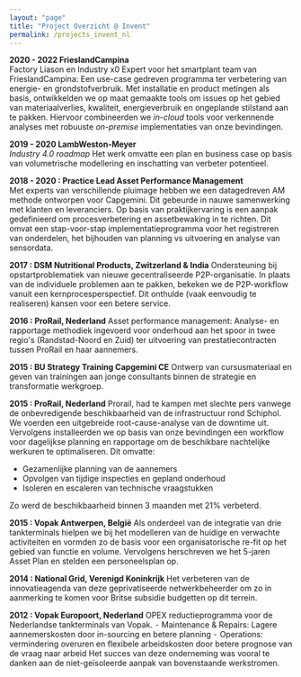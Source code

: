 ```yaml
---
layout: "page"
title: "Project Overzicht @ Invent"
permalink: /projects_invent_nl
---
```


**2020 - 2022 FrieslandCampina**  
Factory Liason en Industry x0 Expert voor het smartplant team van FrieslandCampina: Een use-case gedreven programma ter verbetering van energie- en grondstofverbruik. Met installatie en product metingen als basis, ontwikkelden we op maat gemaakte tools om issues op het gebied van materiaalverlies, kwaliteit, energieverbruik en ongeplande stilstand aan te pakken. Hiervoor combineerden we *in-cloud* tools voor verkennende analyses met robuuste *on-premise* implementaties van onze bevindingen.

**2019 - 2020 LambWeston-Meyer**  
*Industry 4.0 roadmap* Het werk omvatte een plan en business case op basis van volumetrische modellering en inschatting van verbeter potentieel.

**2018 - 2020 : Practice Lead Asset Performance Management**  
Met experts van verschillende pluimage hebben we een datagedreven AM methode ontworpen voor Capgemini. Dit gebeurde in nauwe samenwerking met klanten en leveranciers. Op basis van praktijkervaring is een aanpak gedefinieerd om procesverbetering en assetbewaking in te richten. Dit omvat een stap-voor-stap implementatieprogramma voor het registreren van onderdelen, het bijhouden van planning vs uitvoering en analyse van sensordata.

**2017 : DSM Nutritional Products, Zwitzerland & India**
Ondersteuning bij opstartproblematiek van nieuwe gecentraliseerde P2P-organisatie. In plaats van de individuele problemen aan te pakken, bekeken we de P2P-workflow vanuit een kernprocesperspectief. Dit onthulde (vaak eenvoudig te realiseren) kansen voor een betere service.

**2016 : ProRail, Nederland**
Asset performance management: Analyse- en rapportage methodiek ingevoerd voor onderhoud aan het spoor in twee regio's (Randstad-Noord en Zuid) ter uitvoering van  prestatiecontracten tussen ProRail en haar aannemers.

**2015 : BU Strategy Training Capgemini CE**
Ontwerp van cursusmateriaal en geven van trainingen aan jonge consultants binnen de strategie en transformatie werkgroep.

**2015 : ProRail, Nederland**
Prorail,  had te kampen met slechte pers vanwege de onbevredigende beschikbaarheid van de infrastructuur rond Schiphol. We voerden een uitgebreide root-cause-analyse van de downtime uit. Vervolgens installeerden we op basis van onze bevindingen een workflow voor dagelijkse planning en rapportage om de beschikbare nachtelijke werkuren te optimaliseren. Dit omvatte: 

- Gezamenlijke planning van de aannemers
- Opvolgen van tijdige inspecties en gepland onderhoud 
- Isoleren en escaleren van technische vraagstukken 

Zo werd de beschikbaarheid binnen 3 maanden met 21% verbeterd.

**2015 : Vopak Antwerpen, België**
Als onderdeel van de integratie van drie tankterminals hielpen we bij het modelleren van de huidige en verwachte activiteiten en vormden zo de basis voor een organisatorische re-fit op het gebied van functie en volume. Vervolgens herschreven we het 5-jaren Asset Plan en stelden een personeelsplan op.

**2014 : National Grid, Verenigd Koninkrijk**
Het verbeteren van de innovatieagenda van deze geprivatiseerde netwerkbeheerder om zo in aanmerking te komen voor Britse subsidie budgetten op dit terrein.

**2012 : Vopak Europoort, Nederland**
OPEX reductieprogramma voor de Nederlandse tankterminals van Vopak. 
⁃ Maintenance & Repairs: Lagere aannemerskosten door in-sourcing en betere planning 
⁃ Operations: vermindering overuren en flexibele arbeidskosten door betere prognose van de vraag naar arbeid 
Het succes van deze onderneming was vooral te danken aan de niet-geïsoleerde aanpak van bovenstaande werkstromen.